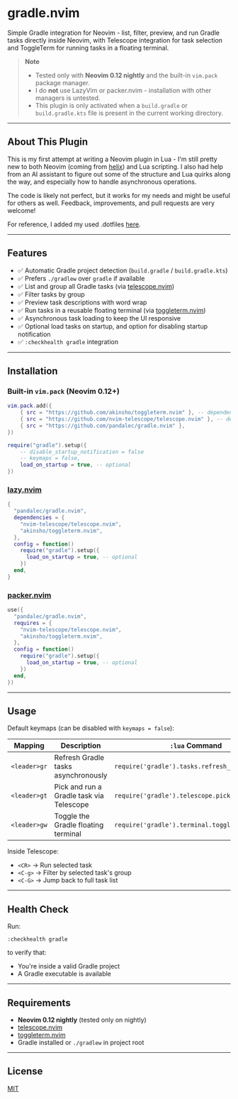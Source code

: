 # gradle.nvim

Simple Gradle integration for Neovim - list, filter, preview, and run Gradle tasks directly inside Neovim, with Telescope integration for task selection and ToggleTerm for running tasks in a floating terminal.

> **Note**
>
> - Tested only with **Neovim 0.12 nightly** and the built-in `vim.pack` package manager.
> - I do **not** use LazyVim or packer.nvim - installation with other managers is untested.
> - This plugin is only activated when a `build.gradle` or `build.gradle.kts` file is present in the current working directory.

---

## About This Plugin

This is my first attempt at writing a Neovim plugin in Lua - I'm still pretty new to both Neovim (coming from [helix](https://github.com/helix-editor/helix)) and Lua scripting. I also had help from an AI assistant to figure out some of the structure and Lua quirks along the way, and especially how to handle asynchronous operations.

The code is likely not perfect, but it works for my needs and might be useful for others as well. Feedback, improvements, and pull requests are very welcome!

For reference, I added my used .dotfiles [here](https://github.com/pandalec/dotfiles).

---

## Features

- ✅ Automatic Gradle project detection (`build.gradle` / `build.gradle.kts`)
- ✅ Prefers `./gradlew` over `gradle` if available
- ✅ List and group all Gradle tasks (via [telescope.nvim](https://github.com/nvim-telescope/telescope.nvim))
- ✅ Filter tasks by group
- ✅ Preview task descriptions with word wrap
- ✅ Run tasks in a reusable floating terminal (via [toggleterm.nvim](https://github.com/akinsho/toggleterm.nvim))
- ✅ Asynchronous task loading to keep the UI responsive
- ✅ Optional load tasks on startup, and option for disabling startup notification
- ✅ `:checkhealth gradle` integration

---

## Installation

### Built-in `vim.pack` (Neovim 0.12+)

```lua
vim.pack.add({
	{ src = "https://github.com/akinsho/toggleterm.nvim" }, -- dependency
	{ src = "https://github.com/nvim-telescope/telescope.nvim" }, -- dependency
	{ src = "https://github.com/pandalec/gradle.nvim" },
})

require("gradle").setup({
    -- disable_startup_notification = false
	-- keymaps = false,
	load_on_startup = true, -- optional
})
```

### [lazy.nvim](https://github.com/folke/lazy.nvim)

```lua
{
  "pandalec/gradle.nvim",
  dependencies = {
    "nvim-telescope/telescope.nvim",
    "akinsho/toggleterm.nvim",
  },
  config = function()
    require("gradle").setup({
      load_on_startup = true, -- optional
    })
  end,
}
```

### [packer.nvim](https://github.com/wbthomason/packer.nvim)

```lua
use({
  "pandalec/gradle.nvim",
  requires = {
    "nvim-telescope/telescope.nvim",
    "akinsho/toggleterm.nvim",
  },
  config = function()
    require("gradle").setup({
      load_on_startup = true, -- optional
    })
  end,
})
```

---

## Usage

Default keymaps (can be disabled with `keymaps = false`):

| Mapping      | Description                              | `:lua` Command                                  |
| ------------ | ---------------------------------------- | ----------------------------------------------- |
| `<leader>gr` | Refresh Gradle tasks asynchronously      | `require('gradle').tasks.refresh_tasks_async()` |
| `<leader>gt` | Pick and run a Gradle task via Telescope | `require('gradle').telescope.pick_tasks()`      |
| `<leader>gw` | Toggle the Gradle floating terminal      | `require('gradle').terminal.toggle()`           |

Inside Telescope:

- `<CR>` → Run selected task
- `<C-g>` → Filter by selected task's group
- `<C-G>` → Jump back to full task list

---

## Health Check

Run:

```
:checkhealth gradle
```

to verify that:

- You're inside a valid Gradle project
- A Gradle executable is available

---

## Requirements

- **Neovim 0.12 nightly** (tested only on nightly)
- [telescope.nvim](https://github.com/nvim-telescope/telescope.nvim)
- [toggleterm.nvim](https://github.com/akinsho/toggleterm.nvim)
- Gradle installed or `./gradlew` in project root

---

## License

[MIT](LICENSE)
